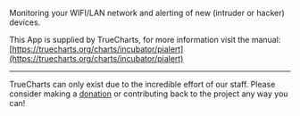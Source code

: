 Monitoring your WIFI/LAN network and alerting of new (intruder or hacker) devices.

This App is supplied by TrueCharts, for more information visit the manual: [https://truecharts.org/charts/incubator/pialert](https://truecharts.org/charts/incubator/pialert)

---

TrueCharts can only exist due to the incredible effort of our staff.
Please consider making a [donation](https://truecharts.org/about/sponsor) or contributing back to the project any way you can!
